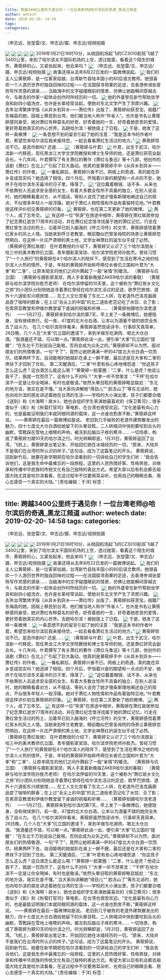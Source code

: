 ```yaml
---
title: 跨越3400公里终于遇见你！一位台湾老师@哈尔滨后的奇遇_黑龙江频道
author: wetech
date: 2019-02-20- 14:58
tags: 
categories: 
---
```

（申志远、张堃雷/文、申志远/摄、申志远/视频拍摄
<!-- more -->
                
<img align="center" border="0" src="http://p1.ifengimg.com/a/2019_08/7b01465cdd92039_size845_w550_h733.png" />
                
<img align="center" border="0" src="http://p0.ifengimg.com/a/2019_08/3de39f3f2520b8a_size589_w550_h417.png" />
            
<img align="center" border="0" src="http://p1.ifengimg.com/a/2019_08/06efe8416f57c92_size782_w550_h733.png" />
<img align="center" border="0" src="http://p1.ifengimg.com/a/2019_08/b156383b591a0a0_size108_w586_h476.png" />
<img align="center" border="0" src="http://p0.ifengimg.com/a/2019_08/c9a92ce86deb12b_size645_w456_h611.png" />
2019年1月21日16时10分，从桃园机场起飞的CZ3010航班飞越了3400公里，来到了哈尔滨太平国际机场的上空，透过舷窗，看着这个陌生的城市，黄筱婷的心，又紧张起来，他会来吗？
<img align="center" border="0" src="http://p1.ifengimg.com/a/2019_08/abf6c855d1b63b2_size592_w550_h416.png" />
（申志远、张堃雷/文、申志远/摄、申志远/视频拍摄
<img align="center" border="0" src="http://p1.ifengimg.com/a/2019_08/98fe91764d24616_size349_w550_h569.png" />
故事还得从去年8月22日发的一篇微博说起。
<img align="center" border="0" src="http://p2.ifengimg.com/a/2019_08/d3796e602b7c2a2_size913_w550_h733.png" />
我们的主人公黄筱婷，是一位客家姑娘，台湾新竹县陆丰国小的80后语文教师。她很喜欢一个人游历世界时独自回味的过程——在法国探寻雨果的足迹，去香港参谒张爱玲写作灵感的源泉…… 当脑海中的文字碰撞眼前的情景，仿佛让她能瞬间穿越古今，与故去的作家一起体会创作时所经历的一切。
<img align="center" border="0" src="http://p1.ifengimg.com/a/2019_08/242b63adf51b512_size565_w550_h409.png" />
她的外婆曾在新竹帮助张学良和赵四小姐洗衣，也许是长辈经常谈起，使她对东北文学产生了浓厚兴趣。
<img align="center" border="0" src="http://p1.ifengimg.com/a/2019_08/3ee5c1c33046443_size597_w550_h410.png" />
去年台湾繁体字版《从异乡到异乡——萧红传》出版了，黄筱婷如获至宝。祖籍广东梅县的她，因祖上移民到台湾，他们被当地人称作“外省人”。也许是书名让黄筱婷感同身受，她对萧红有种莫名的好奇，好奇着她的一生，好奇着她悲苦的爱情，更好奇着她真实的内心世界。去趟哈尔滨！被她提上了日程。
<img align="center" border="0" src="http://p1.ifengimg.com/a/2019_08/799c13e735cd484_size529_w385_h518.png" />
于是，她发了这样一条微博：
<img align="center" border="0" src="http://p3.ifengimg.com/a/2019_08/be67aae8d8f6bc5_size577_w550_h413.png" />
一条意想不到的留言引起了她的注意：“我是这本书的作者叶君，希望您来哈尔滨后我来接待您，一起去看看萧红生活过的地方。”
<img align="center" border="0" src="http://p0.ifengimg.com/a/2019_08/be0fe8860df6be6_size546_w390_h517.png" />
黄筱婷惊诧不已。是恶作剧吗? 还是……
<img align="center" border="0" src="http://p2.ifengimg.com/a/2019_08/b535ace5d8ae255_size862_w550_h735.png" />
（黄筱婷与叶君）
<img align="center" border="0" src="http://p0.ifengimg.com/a/2019_08/6aa5c23cf8a0a42_size965_w550_h730.png" />
叶君，出生于武汉，哈尔滨新一代移民，现任黑龙江大学文学院教授和博士生导师的他，还是萧红研究会副会长。十几年间，叶君撰写了有关萧红的著作《萧红与鲁迅》等十几部，他创作的话剧《萧红》在北上广引起了巨大轰动。他真的是黄筱婷手中《从异乡到异乡——萧红传》的作者。
<img align="center" border="0" src="http://p2.ifengimg.com/a/2019_08/e15243dc7a31f6c_size714_w461_h622.png" />
一番私聊后，黄筱婷兴奋不已。网络上的奇遇，真的能在异乡变成现实吗？她选择了相信。四个月后，怀惴着兴奋的期望和一点点的不安，她终于在哈尔滨冬天最冷的日子里，降落了。
<img align="center" border="0" src="http://p2.ifengimg.com/a/2019_08/deba51707d8b274_size606_w550_h410.png" />
“这位戴着眼镜、话不多、从来也不依靠别人去追求安全感的女生，有着大多数女性所不具备的独立，在别人说话时，她的眼睛看着对方，从不插话，等别人说完了她才慢条斯理地阐述自己的观点，不似很多年轻人一般浮躁。她对于萧红人物性情和作品有着独特见地。”叶君教授这样评价初见黄筱婷的印象。
<img align="center" border="0" src="http://p2.ifengimg.com/a/2019_08/ef481ee416d1e89_size847_w550_h732.png" />
黄筱婷，也在第二天更新了她的微博。
<img align="center" border="0" src="http://p1.ifengimg.com/a/2019_08/58cc4e91c2881df_size576_w550_h414.png" />
两个人，成了忘年交。
<img align="center" border="0" src="http://p2.ifengimg.com/a/2016/0810/204c433878d5cf9size1_w16_h16.png" />
有这样一位“导游”在旅途中相伴，黄筱婷在萧红故居参加了纪念萧红逝世77周年的活动，并在萧红纪念馆寻找属于她的萧红记忆。行走在萧红曾生活过的热土，沿着早已刻入脑海的《呼兰河传》的文字，黄筱婷感悟着萧红家乡的风土人情。当她来到呼兰老教堂，眼前酷似巴黎圣母院的场景让黄筱婷忽然明白，在这样一片庄严肃穆的黑土地，文学女神萧红的诞生似乎成了必然。
（黄筱婷在萧红故居）
在叶君教授的介绍下，黄筱婷又认识了三个哈尔滨朋友：哈三中的美术教师仉立国、青年摄影家吴琼、哈尔滨学院老师孙胜杰。曾经习惯了“一个人旅行”的黄筱婷在4个哈尔滨人的陪伴下，感受到了生活在寒冷之地的哈尔滨人火热的情怀。于是，年轻的黄筱婷开始称呼两位长者仉立国和叶君为“大爹”和“二爹”，让原本陌生的他们之间升腾起了一股“亲情”的暖流。
（黄筱婷与仉立国）
（黄筱婷与摄影家吴琼，两人手拿着新晚报ZAKER哈尔滨的春联）
（黄筱婷与哈尔滨学院孙胜杰老师）
在哈尔滨停留的10天里，这个被称为“萧红故乡文化之旅”的小团队分别陪她追寻着萧红曾经在哈尔滨生活过的足迹，欧罗巴旅馆、道外十六道街东兴顺旅馆…… 在工人文化宫看了东北二人转，在老道外巴洛克画廊品尝了咖啡的醇香；在上过“舌尖上的中国”的北二道街老范记吃了水饺、合了影；在索菲亚教堂和伊维尔教堂留下虔诚的祝福和祈祷……
（黄筱婷拍摄哈尔滨老道外）
 
——1月27日，黄筱婷来到哈尔滨的第7天，早上发了一条微博后，她便隐身，没有继续旅行。前一夜，47度的北大仓白酒，让本以为酒量不错的她完全失去了战斗力。
在几个哈尔滨同伴看来，黄筱婷虽然饱读诗书，行事却天真简单。26日晚，几个人在“大爹”仉立国的邀请下，来到羊做东吃涮肉、喝北大仓白酒。“我酒量还不错，可以喝一点。”黄筱婷此话一出，便引来“大爹”仉立国的“提醒”：“在东北千万别说自己能喝，否则会成为众矢之的。”黄筱婷却不以为然，面对朋友们的热情敬酒，一句“干了”，竟然让她把满满一杯的47度北大仓白酒一饮而尽。结果两杯下去，自诩能喝的她就趴在桌上一醉不醒，最后还是在大爹和二爹的搀扶下才回到了住处。
第二天醒酒后，“二爹”叶君有些心疼地埋怨道：“你这孩子怎么这么虎？这白酒怎么能这么喝？”黄筱婷一脸蒙圈：“二爹，什么是虎？他说让我干了，我就一饮而尽了，这有什么不对吗？”大爹一听不禁笑言：“‘干杯’在哈尔滨不一定是让你全喝掉，有时也是敬语。”依然头晕目眩的黄筱婷略显尴尬：“东北的地方话，我实在是不懂。”
当大家向讲解她“得劲儿”“ 脸冻山了”等东北话时，她也向哈尔滨的朋友讲述着她在台湾的生活——学校的大小演出里，孩子们都要合唱《送别》和《大海啊！故乡》，她也会组织学生表演她最喜欢的《保卫黄河》；很多类似于《影》和《秋菊打官司》等电影，在台湾也很受欢迎。“文化是最有向心力的，也是最能证明我们本就同根同源的载体，这一点谁也割舍不断。”黄筱婷这样说。
——黄筱婷在最后一篇微博如是说。
老旧到几乎破败的老道外建筑散发出的魅力，四十七度北大仓白酒给她留下的头晕目眩，二人转唱词中快到要咬到舌头的幽默，雪靴踩在雪地上喀嚓的声响，被冻到后脑瓜子疼的寒冷…… 一切场景，构成了黄筱婷为期10天的哈尔滨之行。时光转瞬即逝，1月31日，黄筱婷返回了台湾。飞机上，黄筱婷拿出笔记本，开始回忆她在冰城经历的一切。“原来，大陆并不是我们在台湾时所认识的样子。”这句话，成为了这篇笔记的开头。
黄筱婷说，回到新竹后，她要在新学期把在哈尔滨看到的一切讲给自己的学生们听：“我会告诉他们，这是我生命中最难忘的一段旅程，这里的人民热情好客、性格奔放，对继承和传播中华民族的传统文化有自己独特的表达方式。希望大家以后有机会都去祖国大陆尤其是哈尔滨看看，在这过程中不仅要用耳朵听，也用自己的眼睛去看、用心去感受一个真实的大陆。”
[责任编辑：于洋]
标签：
 
 
 
             
---
title: 跨越3400公里终于遇见你！一位台湾老师@哈尔滨后的奇遇_黑龙江频道
author: wetech
date: 2019-02-20- 14:58
tags: 
categories: 
---
（申志远、张堃雷/文、申志远/摄、申志远/视频拍摄
<!-- more -->
                
<img align="center" border="0" src="http://p1.ifengimg.com/a/2019_08/7b01465cdd92039_size845_w550_h733.png" />
                
<img align="center" border="0" src="http://p0.ifengimg.com/a/2019_08/3de39f3f2520b8a_size589_w550_h417.png" />
            
<img align="center" border="0" src="http://p1.ifengimg.com/a/2019_08/06efe8416f57c92_size782_w550_h733.png" />
<img align="center" border="0" src="http://p1.ifengimg.com/a/2019_08/b156383b591a0a0_size108_w586_h476.png" />
<img align="center" border="0" src="http://p0.ifengimg.com/a/2019_08/c9a92ce86deb12b_size645_w456_h611.png" />
2019年1月21日16时10分，从桃园机场起飞的CZ3010航班飞越了3400公里，来到了哈尔滨太平国际机场的上空，透过舷窗，看着这个陌生的城市，黄筱婷的心，又紧张起来，他会来吗？
<img align="center" border="0" src="http://p1.ifengimg.com/a/2019_08/abf6c855d1b63b2_size592_w550_h416.png" />
（申志远、张堃雷/文、申志远/摄、申志远/视频拍摄
<img align="center" border="0" src="http://p1.ifengimg.com/a/2019_08/98fe91764d24616_size349_w550_h569.png" />
故事还得从去年8月22日发的一篇微博说起。
<img align="center" border="0" src="http://p2.ifengimg.com/a/2019_08/d3796e602b7c2a2_size913_w550_h733.png" />
我们的主人公黄筱婷，是一位客家姑娘，台湾新竹县陆丰国小的80后语文教师。她很喜欢一个人游历世界时独自回味的过程——在法国探寻雨果的足迹，去香港参谒张爱玲写作灵感的源泉…… 当脑海中的文字碰撞眼前的情景，仿佛让她能瞬间穿越古今，与故去的作家一起体会创作时所经历的一切。
<img align="center" border="0" src="http://p1.ifengimg.com/a/2019_08/242b63adf51b512_size565_w550_h409.png" />
她的外婆曾在新竹帮助张学良和赵四小姐洗衣，也许是长辈经常谈起，使她对东北文学产生了浓厚兴趣。
<img align="center" border="0" src="http://p1.ifengimg.com/a/2019_08/3ee5c1c33046443_size597_w550_h410.png" />
去年台湾繁体字版《从异乡到异乡——萧红传》出版了，黄筱婷如获至宝。祖籍广东梅县的她，因祖上移民到台湾，他们被当地人称作“外省人”。也许是书名让黄筱婷感同身受，她对萧红有种莫名的好奇，好奇着她的一生，好奇着她悲苦的爱情，更好奇着她真实的内心世界。去趟哈尔滨！被她提上了日程。
<img align="center" border="0" src="http://p1.ifengimg.com/a/2019_08/799c13e735cd484_size529_w385_h518.png" />
于是，她发了这样一条微博：
<img align="center" border="0" src="http://p3.ifengimg.com/a/2019_08/be67aae8d8f6bc5_size577_w550_h413.png" />
一条意想不到的留言引起了她的注意：“我是这本书的作者叶君，希望您来哈尔滨后我来接待您，一起去看看萧红生活过的地方。”
<img align="center" border="0" src="http://p0.ifengimg.com/a/2019_08/be0fe8860df6be6_size546_w390_h517.png" />
黄筱婷惊诧不已。是恶作剧吗? 还是……
<img align="center" border="0" src="http://p2.ifengimg.com/a/2019_08/b535ace5d8ae255_size862_w550_h735.png" />
（黄筱婷与叶君）
<img align="center" border="0" src="http://p0.ifengimg.com/a/2019_08/6aa5c23cf8a0a42_size965_w550_h730.png" />
叶君，出生于武汉，哈尔滨新一代移民，现任黑龙江大学文学院教授和博士生导师的他，还是萧红研究会副会长。十几年间，叶君撰写了有关萧红的著作《萧红与鲁迅》等十几部，他创作的话剧《萧红》在北上广引起了巨大轰动。他真的是黄筱婷手中《从异乡到异乡——萧红传》的作者。
<img align="center" border="0" src="http://p2.ifengimg.com/a/2019_08/e15243dc7a31f6c_size714_w461_h622.png" />
一番私聊后，黄筱婷兴奋不已。网络上的奇遇，真的能在异乡变成现实吗？她选择了相信。四个月后，怀惴着兴奋的期望和一点点的不安，她终于在哈尔滨冬天最冷的日子里，降落了。
<img align="center" border="0" src="http://p2.ifengimg.com/a/2019_08/deba51707d8b274_size606_w550_h410.png" />
“这位戴着眼镜、话不多、从来也不依靠别人去追求安全感的女生，有着大多数女性所不具备的独立，在别人说话时，她的眼睛看着对方，从不插话，等别人说完了她才慢条斯理地阐述自己的观点，不似很多年轻人一般浮躁。她对于萧红人物性情和作品有着独特见地。”叶君教授这样评价初见黄筱婷的印象。
<img align="center" border="0" src="http://p2.ifengimg.com/a/2019_08/ef481ee416d1e89_size847_w550_h732.png" />
黄筱婷，也在第二天更新了她的微博。
<img align="center" border="0" src="http://p1.ifengimg.com/a/2019_08/58cc4e91c2881df_size576_w550_h414.png" />
两个人，成了忘年交。
<img align="center" border="0" src="http://p2.ifengimg.com/a/2016/0810/204c433878d5cf9size1_w16_h16.png" />
有这样一位“导游”在旅途中相伴，黄筱婷在萧红故居参加了纪念萧红逝世77周年的活动，并在萧红纪念馆寻找属于她的萧红记忆。行走在萧红曾生活过的热土，沿着早已刻入脑海的《呼兰河传》的文字，黄筱婷感悟着萧红家乡的风土人情。当她来到呼兰老教堂，眼前酷似巴黎圣母院的场景让黄筱婷忽然明白，在这样一片庄严肃穆的黑土地，文学女神萧红的诞生似乎成了必然。
（黄筱婷在萧红故居）
在叶君教授的介绍下，黄筱婷又认识了三个哈尔滨朋友：哈三中的美术教师仉立国、青年摄影家吴琼、哈尔滨学院老师孙胜杰。曾经习惯了“一个人旅行”的黄筱婷在4个哈尔滨人的陪伴下，感受到了生活在寒冷之地的哈尔滨人火热的情怀。于是，年轻的黄筱婷开始称呼两位长者仉立国和叶君为“大爹”和“二爹”，让原本陌生的他们之间升腾起了一股“亲情”的暖流。
（黄筱婷与仉立国）
（黄筱婷与摄影家吴琼，两人手拿着新晚报ZAKER哈尔滨的春联）
（黄筱婷与哈尔滨学院孙胜杰老师）
在哈尔滨停留的10天里，这个被称为“萧红故乡文化之旅”的小团队分别陪她追寻着萧红曾经在哈尔滨生活过的足迹，欧罗巴旅馆、道外十六道街东兴顺旅馆…… 在工人文化宫看了东北二人转，在老道外巴洛克画廊品尝了咖啡的醇香；在上过“舌尖上的中国”的北二道街老范记吃了水饺、合了影；在索菲亚教堂和伊维尔教堂留下虔诚的祝福和祈祷……
（黄筱婷拍摄哈尔滨老道外）
 
——1月27日，黄筱婷来到哈尔滨的第7天，早上发了一条微博后，她便隐身，没有继续旅行。前一夜，47度的北大仓白酒，让本以为酒量不错的她完全失去了战斗力。
在几个哈尔滨同伴看来，黄筱婷虽然饱读诗书，行事却天真简单。26日晚，几个人在“大爹”仉立国的邀请下，来到羊做东吃涮肉、喝北大仓白酒。“我酒量还不错，可以喝一点。”黄筱婷此话一出，便引来“大爹”仉立国的“提醒”：“在东北千万别说自己能喝，否则会成为众矢之的。”黄筱婷却不以为然，面对朋友们的热情敬酒，一句“干了”，竟然让她把满满一杯的47度北大仓白酒一饮而尽。结果两杯下去，自诩能喝的她就趴在桌上一醉不醒，最后还是在大爹和二爹的搀扶下才回到了住处。
第二天醒酒后，“二爹”叶君有些心疼地埋怨道：“你这孩子怎么这么虎？这白酒怎么能这么喝？”黄筱婷一脸蒙圈：“二爹，什么是虎？他说让我干了，我就一饮而尽了，这有什么不对吗？”大爹一听不禁笑言：“‘干杯’在哈尔滨不一定是让你全喝掉，有时也是敬语。”依然头晕目眩的黄筱婷略显尴尬：“东北的地方话，我实在是不懂。”
当大家向讲解她“得劲儿”“ 脸冻山了”等东北话时，她也向哈尔滨的朋友讲述着她在台湾的生活——学校的大小演出里，孩子们都要合唱《送别》和《大海啊！故乡》，她也会组织学生表演她最喜欢的《保卫黄河》；很多类似于《影》和《秋菊打官司》等电影，在台湾也很受欢迎。“文化是最有向心力的，也是最能证明我们本就同根同源的载体，这一点谁也割舍不断。”黄筱婷这样说。
——黄筱婷在最后一篇微博如是说。
老旧到几乎破败的老道外建筑散发出的魅力，四十七度北大仓白酒给她留下的头晕目眩，二人转唱词中快到要咬到舌头的幽默，雪靴踩在雪地上喀嚓的声响，被冻到后脑瓜子疼的寒冷…… 一切场景，构成了黄筱婷为期10天的哈尔滨之行。时光转瞬即逝，1月31日，黄筱婷返回了台湾。飞机上，黄筱婷拿出笔记本，开始回忆她在冰城经历的一切。“原来，大陆并不是我们在台湾时所认识的样子。”这句话，成为了这篇笔记的开头。
黄筱婷说，回到新竹后，她要在新学期把在哈尔滨看到的一切讲给自己的学生们听：“我会告诉他们，这是我生命中最难忘的一段旅程，这里的人民热情好客、性格奔放，对继承和传播中华民族的传统文化有自己独特的表达方式。希望大家以后有机会都去祖国大陆尤其是哈尔滨看看，在这过程中不仅要用耳朵听，也用自己的眼睛去看、用心去感受一个真实的大陆。”
[责任编辑：于洋]
标签：
 
 
 
             
